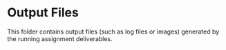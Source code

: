 # Output Files

This folder contains output files (such as log files or images) generated by the
running assignment deliverables.



